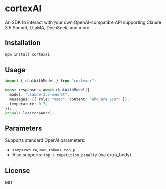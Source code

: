 # cortexAI

An SDK to interact with your own OpenAI-compatible API supporting Claude 3.5 Sonnet, LLaMA, DeepSeek, and more.

## Installation

```bash
npm install cortexai
```

## Usage

```ts
import { chatWithModel } from "cortexai";

const response = await chatWithModel({
  model: "claude-3.5-sonnet",
  messages: [{ role: "user", content: "Who are you?" }],
  temperature: 0.7,
});
console.log(response);
```

## Parameters

Supports standard OpenAI parameters:
- `temperature`, `max_tokens`, `top_p`
- Also supports: `top_k`, `repetition_penalty` (via extra_body)

## License

MIT